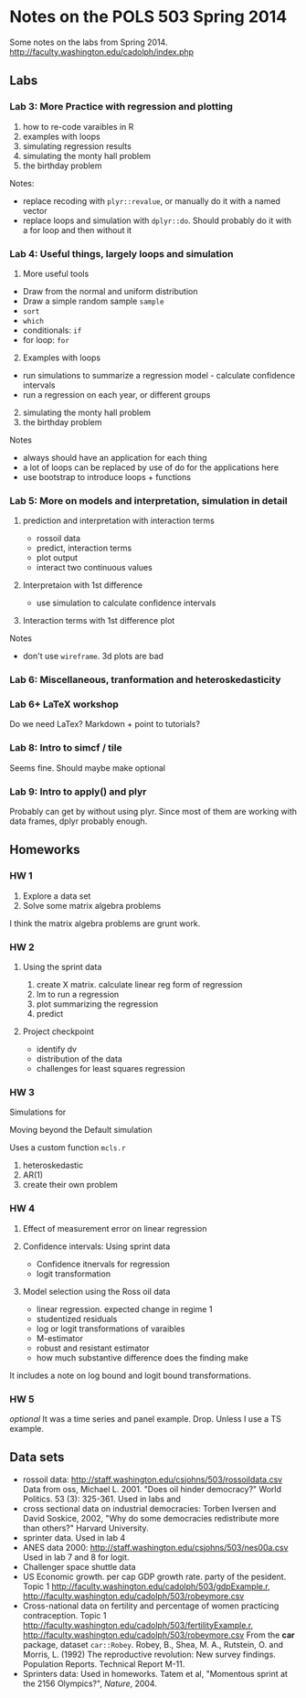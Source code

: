 # Notes on the POLS 503 Spring 2014 


Some notes on the labs from Spring 2014. http://faculty.washington.edu/cadolph/index.php

## Labs

### Lab 3: More Practice with regression and plotting

1. how to re-code varaibles in R
2. examples with loops
3. simulating regression results
4. simulating the monty hall problem
5. the birthday problem

Notes:

- replace recoding with `plyr::revalue`, or manually do it with a named vector
- replace loops and simulation with `dplyr::do`. Should probably do it with a for loop and then without it

### Lab 4: Useful things, largely loops and simulation

1. More useful tools

  - Draw from the normal and uniform distribution
  - Draw a simple random sample `sample`
  - `sort`
  - `which`
  - conditionals: `if`
  - for loop: `for`

2. Examples with loops

  - run simulations to summarize a regression model - calculate confidence intervals
  - run a regression on each year, or different groups

2. simulating the monty hall problem
3. the birthday problem

Notes

- always should have an application for each thing
- a lot of loops can be replaced by use of do for the applications here
- use bootstrap to introduce loops + functions

### Lab 5: More on models and interpretation, simulation in detail

1. prediction and interpretation with interaction terms

    - rossoil data
    - predict, interaction terms
    - plot output
    - interact two continuous values

2. Interpretaion with 1st difference

    - use simulation to calculate confidence intervals

3. Interaction terms with 1st difference plot

Notes

- don't use `wireframe`. 3d plots are bad

### Lab 6: Miscellaneous, tranformation and heteroskedasticity


### Lab 6+ LaTeX workshop

Do we need LaTex? Markdown + point to tutorials? 

### Lab 8: Intro to simcf / tile

Seems fine. Should maybe make optional

### Lab 9: Intro to apply() and plyr

Probably can get by without using plyr. Since most of them are working
with data frames, dplyr probably enough.


## Homeworks

### HW 1

1. Explore a data set
2. Solve some matrix algebra problems

I think the matrix algebra problems are grunt work.

### HW 2

1. Using the sprint data

   1. create X matrix. calculate linear reg form of regression
   2. lm to run a regression
   3. plot summarizing the regression
   4. predict

2. Project checkpoint

   - identify dv
   - distribution of the data
   - challenges for least squares regression

### HW 3

Simulations for

Moving beyond the Default simulation 

Uses a custom function `mcls.r`

1. heteroskedastic
2. AR(1)
3. create their own problem

### HW 4

1. Effect of measurement error on linear regression
2. Confidence intervals: Using sprint data

    - Confidence itnervals for regression
	- logit transformation

3. Model selection using the Ross oil data

    - linear regression. expected change in regime 1
	- studentized residuals
	- log or logit transformations of varaibles
	- M-estimator
	- robust and resistant estimator
	- how much substantive difference does the finding make

It includes a note on log bound and logit bound transformations.

### HW 5

*optional* It was a time series and panel example. Drop. Unless I use a TS example.

## Data sets

- rossoil data: http://staff.washington.edu/csjohns/503/rossoildata.csv Data from oss, Michael L. 2001. "Does oil hinder democracy?" World Politics. 53 (3): 325-361.  Used in labs and
- cross sectional data on industrial democracies: Torben Iversen and David Soskice, 2002, "Why do some democracies redistribute more than others?" Harvard University.
- sprinter data. Used in lab 4
- ANES data 2000: http://staff.washington.edu/csjohns/503/nes00a.csv Used in lab 7 and 8 for logit.
- Challenger space shuttle data
- US Economic growth. per cap GDP growth rate. party of the pesident. Topic 1 http://faculty.washington.edu/cadolph/503/gdpExample.r, http://faculty.washington.edu/cadolph/503/robeymore.csv
- Cross-national data on fertility and percentage of women practicing contraception. Topic 1 http://faculty.washington.edu/cadolph/503/fertilityExample.r, http://faculty.washington.edu/cadolph/503/robeymore.csv From the **car** package, dataset `car::Robey`. Robey, B., Shea, M. A., Rutstein, O. and Morris, L. (1992) The reproductive revolution: New survey findings. Population Reports. Technical Report M-11.
- Sprinters data: Used in homeworks. Tatem et al, "Momentous sprint at the 2156 Olympics?", *Nature*, 2004.


